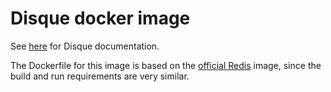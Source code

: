 # Disque docker image

See [here](https://github.com/antirez/disque) for Disque documentation.

The Dockerfile for this image is based on the [official Redis](https://hub.docker.com/_/redis/) image, since the build and run requirements are very similar.